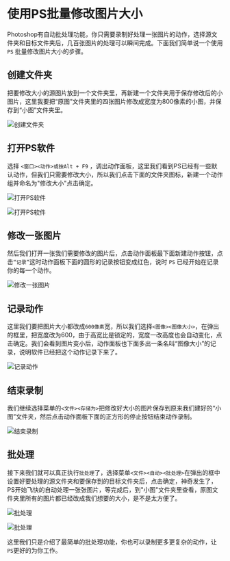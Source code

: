# 使用PS批量修改图片大小
Photoshop有自动批处理功能，你只需要录制好处理一张图片的动作，选择源文件夹和目标文件夹后，几百张图片的处理可以瞬间完成。下面我们简单说一个使用 `PS` 批量修改图片大小的步骤。

## 创建文件夹

把要修改大小的源图片放到一个文件夹里，再新建一个文件夹用于保存修改后的小图片，这里我要把“原图”文件夹里的四张图片修改成宽度为800像素的小图，并保存到“小图”文件夹里。

![创建文件夹](../../images/ps/2.jpg)

## 打开PS软件

选择 `<窗口><动作>或按Alt + F9` ，调出动作面板，这里我们看到PS已经有一些默认动作，但我们只需要修改大小，所以我们点击下面的文件夹图标，新建一个动作组并命名为"修改大小"点击确定。

![打开PS软件](../../images/ps/3.jpg)

![打开PS软件](../../images/ps/4.jpg)

## 修改一张图片

然后我们打开一张我们需要修改的图片后，点击动作面板最下面新建动作按钮，点击`“记录”`这时动作面板下面的圆形的记录按钮变成红色，说时 `PS` 已经开始在记录你的每一个动作。

![修改一张图片](../../images/ps/5.jpg)

## 记录动作

这里我们要把图片大小都改成`600像素`宽，所以我们选择`<图像><图像大小>`，在弹出的框里，把宽度改为600，由于高宽比是锁定的，宽度一改高度也会自动变化，点击确定。我们会看到图片变小后，动作面板也下面多出一条名叫“图像大小”的记录，说明软件已经把这个动作记录下来了。


![记录动作](../../images/ps/7.jpg)

## 结束录制
我们继续选择菜单的`<文件><存储为>`把修改好大小的图片保存到原来我们建好的“小图”文件夹，然后点击动作面板下面的正方形的停止按钮结束动作录制。


![结束录制](../../images/ps/8.jpg)

## 批处理

接下来我们就可以真正执行`批处理`了，选择菜单`<文件><自动><批处理>`在弹出的框中设置好要处理的源文件夹和要保存到的目标文件夹后，点击确定，神奇发生了，PS开始飞快的自动处理一张张图片，等完成后，到"小图"文件夹里查看，原图文件夹里所有的图片都已经改成我们想要的大小，是不是太方便了。


![批处理](../../images/ps/11.jpg)

![批处理](../../images/ps/12.jpg)

这里我们只是介绍了最简单的批处理功能，你也可以录制更多更复杂的动作，让`PS`更好的为你工作。

